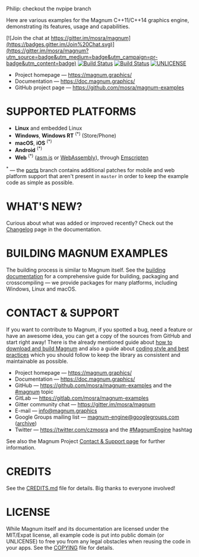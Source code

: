 
Philip: checkout the nvpipe branch



















Here are various examples for the Magnum C++11/C++14 graphics engine,
demonstrating its features, usage and capabilities.

[![Join the chat at https://gitter.im/mosra/magnum](https://badges.gitter.im/Join%20Chat.svg)](https://gitter.im/mosra/magnum?utm_source=badge&utm_medium=badge&utm_campaign=pr-badge&utm_content=badge)
[![Build Status](https://travis-ci.org/mosra/magnum-examples.svg?branch=master)](https://travis-ci.org/mosra/magnum-examples)
[![Build Status](https://ci.appveyor.com/api/projects/status/33qdqpdc5n0au3ou/branch/master?svg=true)](https://ci.appveyor.com/project/mosra/magnum-examples/branch/master)
[![UNLICENSE](https://img.shields.io/badge/license-UNLICENSE-blue.svg)](http://unlicense.org/)

-   Project homepage — https://magnum.graphics/
-   Documentation — https://doc.magnum.graphics/
-   GitHub project page — https://github.com/mosra/magnum-examples

SUPPORTED PLATFORMS
===================

-   **Linux** and embedded Linux
-   **Windows**, **Windows RT** <sup>(*)</sup> (Store/Phone)
-   **macOS**, **iOS** <sup>(*)</sup>
-   **Android** <sup>(*)</sup>
-   **Web** <sup>(*)</sup> ([asm.js](http://asmjs.org/) or [WebAssembly](http://webassembly.org/)),
    through [Emscripten](http://kripken.github.io/emscripten-site/)

<sup>*</sup> — the [ports](https://github.com/mosra/magnum-examples/tree/ports)
branch contains additional patches for mobile and web platform support that
aren't present in `master` in order to keep the example code as simple as
possible.

WHAT'S NEW?
===========

Curious about what was added or improved recently? Check out the
[Changelog](https://doc.magnum.graphics/magnum/changelog-examples.html#changelog-examples-latest)
page in the documentation.

BUILDING MAGNUM EXAMPLES
========================

The building process is similar to Magnum itself. See the
[building documentation](https://doc.magnum.graphics/magnum/building-examples.html)
for a comprehensive guide for building, packaging and crosscompiling  — we
provide packages for many platforms, including Windows, Linux and macOS.

CONTACT & SUPPORT
=================

If you want to contribute to Magnum, if you spotted a bug, need a feature or
have an awesome idea, you can get a copy of the sources from GitHub and start
right away! There is the already mentioned guide about
[how to download and build Magnum](https://doc.magnum.graphics/magnum/building.html)
and also a guide about [coding style and best practices](https://doc.magnum.graphics/magnum/coding-style.html)
which you should follow to keep the library as consistent and maintainable as
possible.

-   Project homepage — https://magnum.graphics/
-   Documentation — https://doc.magnum.graphics/
-   GitHub — https://github.com/mosra/magnum-examples and the
    [#magnum](https://github.com/topics/magnum) topic
-   GitLab — https://gitlab.com/mosra/magnum-examples
-   Gitter community chat — https://gitter.im/mosra/magnum
-   E-mail — info@magnum.graphics
-   Google Groups mailing list — magnum-engine@googlegroups.com
    ([archive](https://groups.google.com/forum/#!forum/magnum-engine))
-   Twitter — https://twitter.com/czmosra and the
    [#MagnumEngine](https://twitter.com/hashtag/MagnumEngine) hashtag

See also the Magnum Project [Contact & Support page](https://magnum.graphics/contact/)
for further information.

CREDITS
=======

See the [CREDITS.md](CREDITS.md) file for details. Big thanks to everyone
involved!

LICENSE
=======

While Magnum itself and its documentation are licensed under the MIT/Expat
license, all example code is put into public domain (or UNLICENSE) to free you
from any legal obstacles when reusing the code in your apps. See the
[COPYING](COPYING) file for details.
